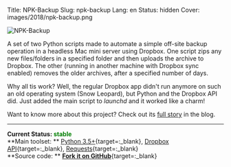 Title: NPK-Backup
Slug: npk-backup
Lang: en
Status: hidden
Cover: images/2018/npk-backup.png

![NPK-Backup]({filename}/images/2018/npk-backup.png)

A set of two Python scripts made to automate a simple off-site backup operation in a headless Mac mini server using Dropbox. One script zips any new files/folders in a specified folder and then uploads the archive to Dropbox. The other (running in another machine with Dropbox sync enabled) removes the older archives, after a specified number of days.  

Why all tis work? Well, the regular Dropbox app didn't run anymore on such an old operating system (Snow Leopard), but Python and the Dropbox API did. Just added the main script to *launchd* and it worked like a charm!  

Want to know more about this project? Check out its [full story]({filename}/articles/2018/2018-04-12_python_to_the_rescue.md) in the blog.  

___

**Current Status: <span style="color:green">stable</span>**  
**Main toolset: ** [Python 3.5+](https://www.python.org){target=:_blank}, [Dropbox API](https://www.dropbox.com/developers/documentation/http/documentation){target=:_blank}, [Requests](http://docs.python-requests.org/en/master/){target=:_blank}  
**Source code: ** [**Fork it on GitHub**](https://github.com/victordomingos/NPK-Backup){target=:_blank}


